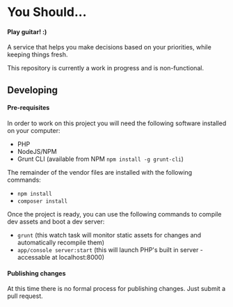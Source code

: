 You Should...
============

#### Play guitar! :)

A service that helps you make decisions based on your priorities, while keeping things fresh.

This repository is currently a work in progress and is non-functional.

## Developing

#### Pre-requisites

In order to work on this project you will need the following software installed on your computer:

* PHP
* NodeJS/NPM
* Grunt CLI (available from NPM `npm install -g grunt-cli`)

The remainder of the vendor files are installed with the following commands:

* `npm install`
* `composer install`

Once the project is ready, you can use the following commands to compile dev assets and boot a dev server:

* `grunt` (this watch task will monitor static assets for changes and automatically recompile them)
* `app/console server:start` (this will launch PHP's built in server - accessable at localhost:8000)

#### Publishing changes

At this time there is no formal process for publishing changes. Just submit a pull request.